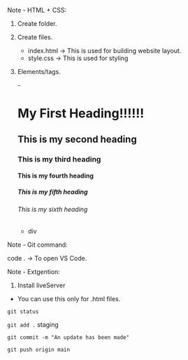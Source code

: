 Note - HTML + CSS:

1. Create folder.
2. Create files.

   - index.html -> This is used for building website layout.
   - style.css -> This is used for styling

3. Elements/tags.

   -<!-- Heading tags -->
     <h1>My First Heading!!!!!!</h1>
     <h2> This is my second heading </h2>
     <h3>This is my third heading</h3>
     <h4>This is my fourth heading</h4>
     <h5>This is my fifth heading</h5>
     <h6>This is my sixth heading</h6>

   - div

Note - Git command:

code . -> To open VS Code.

Note - Extgention:

1. Install liveServer

- You can use this only for .html files.

`git status`

`git add .` staging

`git commit -m "An update has been made"`

`git push origin main`
